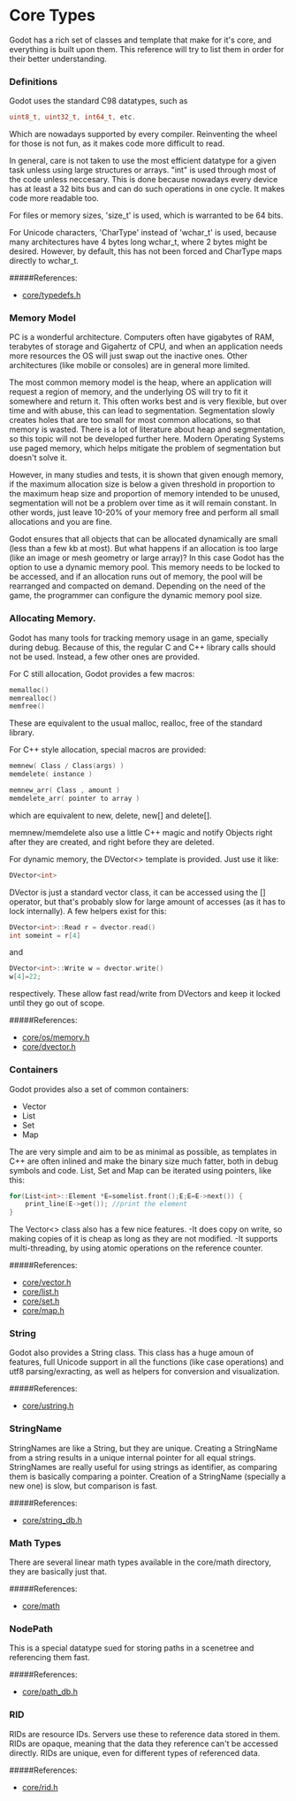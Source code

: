 # Core Types
Godot has a rich set of classes and template that make for it's core, and everything is built upon them.
This reference will try to list them in order for their better understanding.

### Definitions

Godot uses the standard C98 datatypes, such as

```c
uint8_t, uint32_t, int64_t, etc.
```

Which are nowadays supported by every compiler. Reinventing the wheel for those is not fun, as it makes
code more difficult to read.

In general, care is not taken to use the most efficient datatype for a given task unless using large structures or arrays. "int" is used through most of the code unless neccesary. This is done because nowadays every device has at least a 32 bits bus and can do such operations in one cycle. It makes code more readable too.

For files or memory sizes, 'size_t' is used, which is warranted to be 64 bits.

For Unicode characters, 'CharType' instead of 'wchar_t' is used, because many architectures have 4 bytes long wchar_t, where 2 bytes might be desired. However, by default, this has not been forced and CharType maps directly to wchar_t.

#####References:
* [core/typedefs.h](https://github.com/okamstudio/godot/blob/master/core/typedefs.h)

### Memory Model

PC is a wonderful architecture. Computers often have gigabytes of RAM, terabytes of storage and 
Gigahertz of CPU, and when an application needs more resources the OS will just swap out the inactive ones.
Other architectures (like mobile or consoles) are in general more limited.

The most common memory model is the heap, where an application will request a region of memory,
and the underlying OS will try to fit it somewhere and return it. This often works best and
is very flexible, but over time and with abuse, this can lead to segmentation. 
Segmentation slowly creates holes that are too small for most common allocations, so that
memory is wasted. There is a lot of literature about heap and segmentation, so this topic
will not be developed further here. Modern Operating Systems use paged memory, which helps
mitigate the problem of segmentation but doesn't solve it.

However, in many studies and tests, it is shown that given enough memory, if the maximum
allocation size is below a given threshold in proportion to the maximum heap size and proportion of memory
intended to be unused, segmentation will not be a problem over time as it will remain constant. In other words, just leave 10-20% of your memory free and perform all small allocations and you are fine.

Godot ensures that all objects that can be allocated dynamically are small (less than a few kb at most).
But what happens if an allocation is too large (like an image or mesh geometry or large array)? 
In this case Godot has the option to use a dynamic memory pool. This memory needs to be locked
to be accessed, and if an allocation runs out of memory, the pool will be rearranged and compacted
on demand. Depending on the need of the game, the programmer can configure the dynamic memory pool size.

### Allocating Memory.

Godot has many tools for tracking memory usage in an game, specially during debug. Because of this, 
the regular C and C++ library calls should not be used. Instead, a few other ones are provided.

For C still allocation, Godot provides a few macros:

```c
memalloc()
memrealloc()
memfree()
```
These are equivalent to the usual malloc, realloc, free of the standard library.

For C++ style allocation, special macros are provided:

```c
memnew( Class / Class(args) )
memdelete( instance )

memnew_arr( Class , amount )
memdelete_arr( pointer to array )
```
which are equivalent to new, delete, new[] and delete[].

memnew/memdelete also use a little C++ magic and notify Objects right after they are created, 
and right before they are deleted.

For dynamic memory, the DVector<> template is provided. Just use it like:

```c
DVector<int>
```
DVector is just a standard vector class, it can be accessed using the [] operator, but that's 
probably slow for large amount of accesses (as it has to lock internally). A few helpers exist
for this:
```c
DVector<int>::Read r = dvector.read()
int someint = r[4]
```
and 
```c
DVector<int>::Write w = dvector.write()
w[4]=22;
```
respectively. These allow fast read/write from DVectors and keep it locked until they go
out of scope.

#####References:
* [core/os/memory.h](https://github.com/okamstudio/godot/blob/master/core/os/memory.h)
* [core/dvector.h](https://github.com/okamstudio/godot/blob/master/core/dvector.h)

### Containers

Godot provides also a set of common containers:

* Vector
* List
* Set
* Map

The are very simple and aim to be as minimal as possible, as templates in C++ are often inlined
and make the binary size much fatter, both in debug symbols and code. List, Set and Map can be
iterated using pointers, like this:

```c
for(List<int>::Element *E=somelist.front();E;E=E->next()) {
	print_line(E->get()); //print the element
}
```
The Vector<> class also has a few nice features.
-It does copy on write, so making copies of it is cheap as long as they are not modified.
-It supports multi-threading, by using atomic operations on the reference counter.

#####References:
* [core/vector.h](https://github.com/okamstudio/godot/blob/master/core/vector.h)
* [core/list.h](https://github.com/okamstudio/godot/blob/master/core/list.h)
* [core/set.h](https://github.com/okamstudio/godot/blob/master/core/set.h)
* [core/map.h](https://github.com/okamstudio/godot/blob/master/core/map.h)

### String

Godot also provides a String class. This class has a huge amoun of features, full Unicode support
in all the functions (like case operations) and utf8 parsing/exracting, as well as helpers for 
conversion and visualization.

#####References:
* [core/ustring.h](https://github.com/okamstudio/godot/blob/master/core/ustring.h)

### StringName

StringNames are like a String, but they are unique. Creating a StringName from a string results
in a unique internal pointer for all equal strings. StringNames are really useful for using
strings as identifier, as comparing them is basically comparing a pointer. 
Creation of a StringName (specially a new one) is slow, but comparison is fast.

#####References:
* [core/string_db.h](https://github.com/okamstudio/godot/blob/master/core/string_db.h)

### Math Types

There are several linear math types available in the core/math directory, they are basically just that.

#####References:
* [core/math](https://github.com/okamstudio/godot/blob/master/core/math)

### NodePath

This is a special datatype sued for storing paths in a scenetree and referencing them fast.

#####References:
* [core/path_db.h](https://github.com/okamstudio/godot/blob/master/core/path_db.h)

### RID

RIDs are resource IDs. Servers use these to reference data stored in them. RIDs are opaque, 
meaning that the data they reference can't be accessed directly. RIDs are unique, even for different
types of referenced data.

#####References:
* [core/rid.h](https://github.com/okamstudio/godot/blob/master/core/rid.h)
